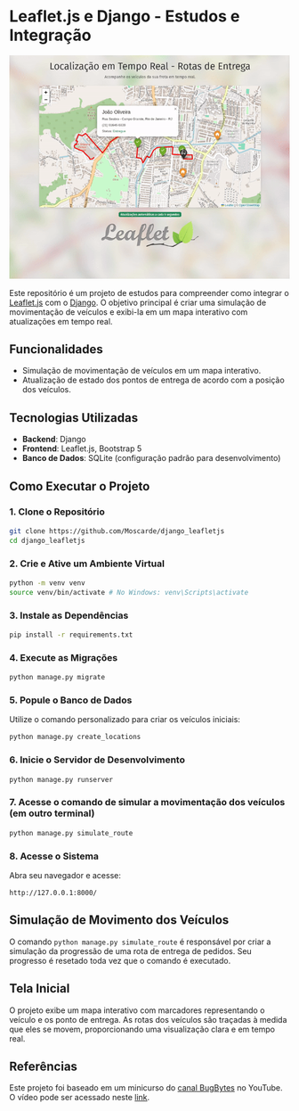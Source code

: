 # Leaflet.js e Django - Estudos e Integração

<div align="center">
  <img src="screenshots/map.gif" alt="Header">
</div>

Este repositório é um projeto de estudos para compreender como integrar o [Leaflet.js](https://leafletjs.com/) com o [Django](https://www.djangoproject.com/). O objetivo principal é criar uma simulação de movimentação de veículos e exibi-la em um mapa interativo com atualizações em tempo real.

## Funcionalidades

- Simulação de movimentação de veículos em um mapa interativo.
- Atualização de estado dos pontos de entrega de acordo com a posição dos veículos.

## Tecnologias Utilizadas

- **Backend**: Django
- **Frontend**: Leaflet.js, Bootstrap 5
- **Banco de Dados**: SQLite (configuração padrão para desenvolvimento)

## Como Executar o Projeto

### 1. Clone o Repositório

```bash
git clone https://github.com/Moscarde/django_leafletjs
cd django_leafletjs
```

### 2. Crie e Ative um Ambiente Virtual

```bash
python -m venv venv
source venv/bin/activate # No Windows: venv\Scripts\activate
```

### 3. Instale as Dependências

```bash
pip install -r requirements.txt
```

### 4. Execute as Migrações

```bash
python manage.py migrate
```

### 5. Popule o Banco de Dados

Utilize o comando personalizado para criar os veículos iniciais:

```bash
python manage.py create_locations
```

### 6. Inicie o Servidor de Desenvolvimento

```bash
python manage.py runserver
```

### 7. Acesse o comando de simular a movimentação dos veículos (em outro terminal)

```bash
python manage.py simulate_route
```

### 8. Acesse o Sistema

Abra seu navegador e acesse:

```
http://127.0.0.1:8000/
```

## Simulação de Movimento dos Veículos

O comando `python manage.py simulate_route` é responsável por criar a simulação da progressão de uma rota de entrega de pedidos. Seu progresso é resetado toda vez que o comando é executado.

## Tela Inicial

O projeto exibe um mapa interativo com marcadores representando o veículo e os ponto de entrega. As rotas dos veículos são traçadas à medida que eles se movem, proporcionando uma visualização clara e em tempo real.


## Referências

Este projeto foi baseado em um minicurso do [canal BugBytes](https://www.youtube.com/@bugbytes3923) no YouTube. O vídeo pode ser acessado neste [link](https://www.youtube.com/watch?v=vBd9Yy3tQPo).